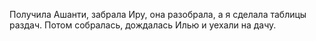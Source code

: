 Получила Ашанти, забрала Иру, она разобрала, а я сделала таблицы раздач. Потом собралась, дождалась Илью и уехали на дачу.